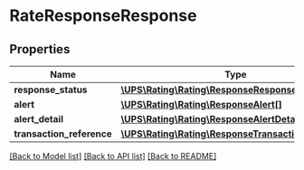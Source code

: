# RateResponseResponse

## Properties
Name | Type | Description | Notes
------------ | ------------- | ------------- | -------------
**response_status** | [**\UPS\Rating\Rating\ResponseResponseStatus**](ResponseResponseStatus.md) |  | 
**alert** | [**\UPS\Rating\Rating\ResponseAlert[]**](ResponseAlert.md) |  | [optional] 
**alert_detail** | [**\UPS\Rating\Rating\ResponseAlertDetail[]**](ResponseAlertDetail.md) |  | [optional] 
**transaction_reference** | [**\UPS\Rating\Rating\ResponseTransactionReference**](ResponseTransactionReference.md) |  | [optional] 

[[Back to Model list]](../../README.md#documentation-for-models) [[Back to API list]](../../README.md#documentation-for-api-endpoints) [[Back to README]](../../README.md)


